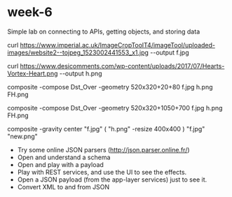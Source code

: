 # week-6

Simple lab on connecting to APIs, getting objects, and storing data




curl https://www.imperial.ac.uk/ImageCropToolT4/imageTool/uploaded-images/website2--tojpeg_1523002441553_x1.jpg --output f.jpg

curl https://www.desicomments.com/wp-content/uploads/2017/07/Hearts-Vortex-Heart.png --output h.png



composite -compose Dst_Over -geometry 520x320+20+80 f.jpg h.png FH.png

composite -compose Dst_Over -geometry 520x320+1050+700 f.jpg h.png FH.png

composite -gravity center "f.jpg" \( "h.png" -resize 400x400 \) "f.jpg" "new.png"


* Try some online JSON parsers (http://json.parser.online.fr/)
* Open and understand a schema
* Open and play with a payload
* Play with REST services, and use the UI to see the effects.
* Open a JSON payload (from the app-layer services) just to see it.
* Convert XML to and from JSON
